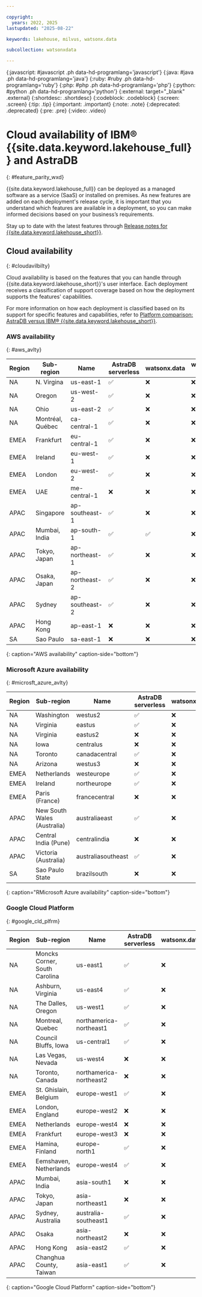 ```yaml
---

copyright:
  years: 2022, 2025
lastupdated: "2025-08-22"

keywords: lakehouse, milvus, watsonx.data

subcollection: watsonxdata

---
```


{:javascript: #javascript .ph data-hd-programlang='javascript'}
{:java: #java .ph data-hd-programlang='java'}
{:ruby: #ruby .ph data-hd-programlang='ruby'}
{:php: #php .ph data-hd-programlang='php'}
{:python: #python .ph data-hd-programlang='python'}
{:external: target="_blank" .external}
{:shortdesc: .shortdesc}
{:codeblock: .codeblock}
{:screen: .screen}
{:tip: .tip}
{:important: .important}
{:note: .note}
{:deprecated: .deprecated}
{:pre: .pre}
{:video: .video}

# Cloud availability of IBM® {{site.data.keyword.lakehouse_full}} and AstraDB
{: #feature_parity_wxd}

{{site.data.keyword.lakehouse_full}} can be deployed as a managed software as a service (SaaS) or installed on premises. As new features are added on each deployment's release cycle, it is important that you understand which features are available in a deployment, so you can make informed decisions based on your business’s requirements.

Stay up to date with the latest features through [Release notes for {{site.data.keyword.lakehouse_short}}](/docs/watsonxdata?topic=release).

## Cloud availability
{: #cloudavilbilty}

Cloud availability is based on the features that you can handle through {{site.data.keyword.lakehouse_short}}'s user interface. Each deployment receives a classification of support coverage based on how the deployment supports the features' capabilities.

For more information on how each deployment is classified based on its support for specific features and capabilities, refer to [Platform comparison: AstraDB versus IBM® {{site.data.keyword.lakehouse_short}}](/docs/watsonxdata?topic=watsonxdata-wxd_plfrm_dplmnt_cmpar#wxd_plfrm_dplmnt2).

### AWS availability
{: #aws_avlty}

| Region | Sub-region | Name | AstraDB serverless | watsonx.data | watsonx.data premium |
|---|---|---|---|---|---|
| NA | N. Virgina | us-east-1 | ✅ | ❌ | ❌ |
| NA | Oregon | us-west-2 | ✅ | ❌ | ❌ |
| NA | Ohio | us-east-2 | ✅ | ❌ | ❌ |
| NA | Montréal, Québec | ca-central-1 | ✅ | ❌ | ❌ |
| EMEA | Frankfurt | eu-central-1 | ✅ | ❌ | ❌ |
| EMEA | Ireland | eu-west-1 | ✅ | ❌ | ❌ |
| EMEA | London | eu-west-2 | ✅ | ❌ |❌|
| EMEA | UAE | me-central-1 | ❌ | ❌ |❌|
| APAC | Singapore | ap-southeast-1 | ✅ |❌|❌|
| APAC | Mumbai, India | ap-south-1 | ✅ | ✅ |❌|
| APAC | Tokyo, Japan | ap-northeast-1 | ✅ |❌|❌|
| APAC | Osaka, Japan | ap-northeast-2 | ✅ | ❌ |❌|
| APAC | Sydney | ap-southeast-2 | ✅ | ❌ |❌|
| APAC | Hong Kong | ap-east-1 | ❌ | ❌ |❌|
| SA | Sao Paulo | sa-east-1 | ❌ | ❌ |❌|
{: caption="AWS availability" caption-side="bottom"}

### Microsoft Azure availability
{: #microsft_azure_avlty}

| Region | Sub-region | Name | AstraDB serverless | watsonx.data | watsonx.data premium |
| --- | --- | --- | --- | --- | --- |
|NA|Washington|westus2|✅|❌|❌|
|NA|Virginia|eastus|✅|❌|❌|
|NA|Virginia|eastus2|❌|❌|❌|
|NA|Iowa|centralus|❌|❌|❌|
|NA|Toronto|canadacentral|✅|❌|❌|
|NA|Arizona|westus3|❌|❌|❌|
|EMEA|Netherlands|westeurope|✅|❌|❌|
|EMEA|Ireland|northeurope|✅|❌|❌|
|EMEA|Paris (France)|francecentral|❌|❌|❌|
|APAC|New South Wales (Australia)|australiaeast|✅|❌|❌|
|APAC|Central India (Pune)|centralindia|❌|❌|❌|
|APAC|Victoria (Australia)|australiasoutheast|✅|❌|❌|
|SA|Sao Paulo State|brazilsouth|❌|❌|❌|
{: caption="RMicrosoft Azure availability" caption-side="bottom"}

### Google Cloud Platform
{: #google_cld_plfrm}

| Region | Sub-region | Name | AstraDB serverless | watsonx.data | watsonx.data premium |
| --- | --- | --- | --- | --- | --- |
| NA | Moncks Corner, South Carolina | us-east1 | ✅ | ❌ |❌|
| NA | Ashburn, Virginia | us-east4 | ✅ | ❌ |❌|
| NA | The Dalles, Oregon | us-west1 | ✅ | ❌ |❌|
| NA | Montreal, Quebec | northamerica-northeast1 | ✅ | ❌ |❌|
| NA | Council Bluffs, Iowa | us-central1 | ✅ | ❌ |❌|
| NA | Las Vegas, Nevada | us-west4 | ❌ | ❌ |❌|
| NA | Toronto, Canada | northamerica-northeast2 | ❌ | ❌ |❌|
| EMEA | St. Ghislain, Belgium | europe-west1 | ✅ | ❌ |❌|
| EMEA | London, England | europe-west2 | ❌ | ❌ |❌|
| EMEA | Netherlands | europe-west4 | ❌ | ❌ |❌|
| EMEA | Frankfurt | europe-west3 | ❌ | ❌ |❌|
| EMEA | Hamina, Finland | europe-north1 | ✅ | ❌ |❌|
| EMEA | Eemshaven, Netherlands | europe-west4 | ✅ | ❌ |❌|
| APAC | Mumbai, India | asia-south1 | ❌ | ❌ |❌|
| APAC | Tokyo, Japan | asia-northeast1 | ❌ | ❌ |❌|
| APAC | Sydney, Australia | australia-southeast1 | ✅ | ❌ |❌|
| APAC | Osaka | asia-northeast2 | ❌ | ❌ |❌|
| APAC | Hong Kong | asia-east2 | ✅ | ❌ |❌|
| APAC | Changhua County, Taiwan | asia-east1 | ✅ | ❌ |❌|
{: caption="Google Cloud Platform" caption-side="bottom"}

